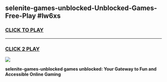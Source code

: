 
## selenite-games-unblocked-Unblocked-Games-Free-Play #lw6xs
<h3>
<a href="https://us.freeplayer.one?title=selenite-games-unblocked&ref=9M">CLICK TO PLAY</a></h3>
<hr>

<h3>
<a href="https://us.freeplayer.one?title=selenite-games-unblocked&ref=9M">CLICK 2 PLAY</a>
  
</h3>

<a href="https://us.freeplayer.one?title=selenite-games-unblocked&ref=9M"><img src="https://clearcache.store/games.png"></a>


**selenite-games-unblocked games unblocked: Your Gateway to Fun and Accessible Online Gaming**
